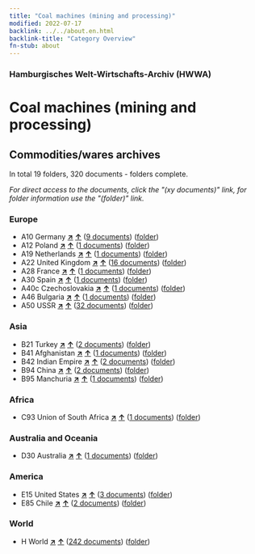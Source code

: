 ```yaml
---
title: "Coal machines (mining and processing)"
modified: 2022-07-17
backlink: ../../about.en.html
backlink-title: "Category Overview"
fn-stub: about
---
```


### Hamburgisches Welt-Wirtschafts-Archiv (HWWA)

# Coal machines (mining and processing)&#160; 







## Commodities/wares archives





In total 19 folders, 320 documents - folders complete.

_For direct access to the documents, click the "(xy documents)" link, for folder information use the "(folder)" link._



### Europe

- A10 Germany [**&nearr;**](../../../geo/i/126128/about.en.html "Germany (all folders)") [**&uarr;**](../../../geo/about.en.html#A10 "Country category system") (<a href="https://pm20.zbw.eu/iiifview/folder/wa/143121,126128" title="about: Coal machines (mining and processing) : Germany" target="_blank">9 documents</a>) ([folder](../../../../folder/wa/1431xx/143121/1261xx/126128/about.en.html))
- A12 Poland [**&nearr;**](../../../geo/i/140962/about.en.html "Poland (all folders)") [**&uarr;**](../../../geo/about.en.html#A12 "Country category system") (<a href="https://pm20.zbw.eu/iiifview/folder/wa/143121,140962" title="about: Coal machines (mining and processing) : Poland" target="_blank">1 documents</a>) ([folder](../../../../folder/wa/1431xx/143121/1409xx/140962/about.en.html))
- A19 Netherlands [**&nearr;**](../../../geo/i/140970/about.en.html "Netherlands (all folders)") [**&uarr;**](../../../geo/about.en.html#A19 "Country category system") (<a href="https://pm20.zbw.eu/iiifview/folder/wa/143121,140970" title="about: Coal machines (mining and processing) : Netherlands" target="_blank">1 documents</a>) ([folder](../../../../folder/wa/1431xx/143121/1409xx/140970/about.en.html))
- A22 United Kingdom [**&nearr;**](../../../geo/i/140974/about.en.html "United Kingdom (all folders)") [**&uarr;**](../../../geo/about.en.html#A22 "Country category system") (<a href="https://pm20.zbw.eu/iiifview/folder/wa/143121,140974" title="about: Coal machines (mining and processing) : United Kingdom" target="_blank">16 documents</a>) ([folder](../../../../folder/wa/1431xx/143121/1409xx/140974/about.en.html))
- A28 France [**&nearr;**](../../../geo/i/140982/about.en.html "France (all folders)") [**&uarr;**](../../../geo/about.en.html#A28 "Country category system") (<a href="https://pm20.zbw.eu/iiifview/folder/wa/143121,140982" title="about: Coal machines (mining and processing) : France" target="_blank">1 documents</a>) ([folder](../../../../folder/wa/1431xx/143121/1409xx/140982/about.en.html))
- A30 Spain [**&nearr;**](../../../geo/i/140984/about.en.html "Spain (all folders)") [**&uarr;**](../../../geo/about.en.html#A30 "Country category system") (<a href="https://pm20.zbw.eu/iiifview/folder/wa/143121,140984" title="about: Coal machines (mining and processing) : Spain" target="_blank">1 documents</a>) ([folder](../../../../folder/wa/1431xx/143121/1409xx/140984/about.en.html))
- A40c Czechoslovakia [**&nearr;**](../../../geo/i/141022/about.en.html "Czechoslovakia (all folders)") [**&uarr;**](../../../geo/about.en.html#A40c "Country category system") (<a href="https://pm20.zbw.eu/iiifview/folder/wa/143121,141022" title="about: Coal machines (mining and processing) : Czechoslovakia" target="_blank">1 documents</a>) ([folder](../../../../folder/wa/1431xx/143121/1410xx/141022/about.en.html))
- A46 Bulgaria [**&nearr;**](../../../geo/i/141039/about.en.html "Bulgaria (all folders)") [**&uarr;**](../../../geo/about.en.html#A46 "Country category system") (<a href="https://pm20.zbw.eu/iiifview/folder/wa/143121,141039" title="about: Coal machines (mining and processing) : Bulgaria" target="_blank">1 documents</a>) ([folder](../../../../folder/wa/1431xx/143121/1410xx/141039/about.en.html))
- A50 USSR [**&nearr;**](../../../geo/i/141043/about.en.html "USSR (all folders)") [**&uarr;**](../../../geo/about.en.html#A50 "Country category system") (<a href="https://pm20.zbw.eu/iiifview/folder/wa/143121,141043" title="about: Coal machines (mining and processing) : USSR" target="_blank">32 documents</a>) ([folder](../../../../folder/wa/1431xx/143121/1410xx/141043/about.en.html))

### Asia

- B21 Turkey [**&nearr;**](../../../geo/i/141111/about.en.html "Turkey (all folders)") [**&uarr;**](../../../geo/about.en.html#B21 "Country category system") (<a href="https://pm20.zbw.eu/iiifview/folder/wa/143121,141111" title="about: Coal machines (mining and processing) : Turkey" target="_blank">2 documents</a>) ([folder](../../../../folder/wa/1431xx/143121/1411xx/141111/about.en.html))
- B41 Afghanistan [**&nearr;**](../../../geo/i/141188/about.en.html "Afghanistan (all folders)") [**&uarr;**](../../../geo/about.en.html#B41 "Country category system") (<a href="https://pm20.zbw.eu/iiifview/folder/wa/143121,141188" title="about: Coal machines (mining and processing) : Afghanistan" target="_blank">1 documents</a>) ([folder](../../../../folder/wa/1431xx/143121/1411xx/141188/about.en.html))
- B42 Indian Empire [**&nearr;**](../../../geo/i/141189/about.en.html "Indian Empire (all folders)") [**&uarr;**](../../../geo/about.en.html#B42 "Country category system") (<a href="https://pm20.zbw.eu/iiifview/folder/wa/143121,141189" title="about: Coal machines (mining and processing) : Indian Empire" target="_blank">2 documents</a>) ([folder](../../../../folder/wa/1431xx/143121/1411xx/141189/about.en.html))
- B94 China [**&nearr;**](../../../geo/i/141253/about.en.html "China (all folders)") [**&uarr;**](../../../geo/about.en.html#B94 "Country category system") (<a href="https://pm20.zbw.eu/iiifview/folder/wa/143121,141253" title="about: Coal machines (mining and processing) : China" target="_blank">2 documents</a>) ([folder](../../../../folder/wa/1431xx/143121/1412xx/141253/about.en.html))
- B95 Manchuria [**&nearr;**](../../../geo/i/141258/about.en.html "Manchuria (all folders)") [**&uarr;**](../../../geo/about.en.html#B95 "Country category system") (<a href="https://pm20.zbw.eu/iiifview/folder/wa/143121,141258" title="about: Coal machines (mining and processing) : Manchuria" target="_blank">1 documents</a>) ([folder](../../../../folder/wa/1431xx/143121/1412xx/141258/about.en.html))

### Africa

- C93 Union of South Africa [**&nearr;**](../../../geo/i/141454/about.en.html "Union of South Africa (all folders)") [**&uarr;**](../../../geo/about.en.html#C93 "Country category system") (<a href="https://pm20.zbw.eu/iiifview/folder/wa/143121,141454" title="about: Coal machines (mining and processing) : Union of South Africa" target="_blank">1 documents</a>) ([folder](../../../../folder/wa/1431xx/143121/1414xx/141454/about.en.html))

### Australia and Oceania

- D30 Australia [**&nearr;**](../../../geo/i/141621/about.en.html "Australia (all folders)") [**&uarr;**](../../../geo/about.en.html#D30 "Country category system") (<a href="https://pm20.zbw.eu/iiifview/folder/wa/143121,141621" title="about: Coal machines (mining and processing) : Australia" target="_blank">1 documents</a>) ([folder](../../../../folder/wa/1431xx/143121/1416xx/141621/about.en.html))

### America

- E15 United States [**&nearr;**](../../../geo/i/141653/about.en.html "United States (all folders)") [**&uarr;**](../../../geo/about.en.html#E15 "Country category system") (<a href="https://pm20.zbw.eu/iiifview/folder/wa/143121,141653" title="about: Coal machines (mining and processing) : United States" target="_blank">3 documents</a>) ([folder](../../../../folder/wa/1431xx/143121/1416xx/141653/about.en.html))
- E85 Chile [**&nearr;**](../../../geo/i/141691/about.en.html "Chile (all folders)") [**&uarr;**](../../../geo/about.en.html#E85 "Country category system") (<a href="https://pm20.zbw.eu/iiifview/folder/wa/143121,141691" title="about: Coal machines (mining and processing) : Chile" target="_blank">2 documents</a>) ([folder](../../../../folder/wa/1431xx/143121/1416xx/141691/about.en.html))

### World

- H World [**&nearr;**](../../../geo/i/141728/about.en.html "World (all folders)") [**&uarr;**](../../../geo/about.en.html#H "Country category system") (<a href="https://pm20.zbw.eu/iiifview/folder/wa/143121,141728" title="about: Coal machines (mining and processing) : World" target="_blank">242 documents</a>) ([folder](../../../../folder/wa/1431xx/143121/1417xx/141728/about.en.html))








